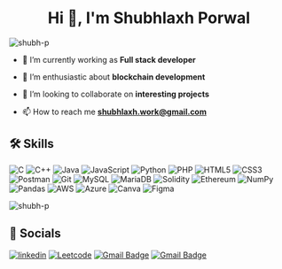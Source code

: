 <h1 align="center">Hi 👋, I'm Shubhlaxh Porwal</h1>
<p align="left"> <img src="https://komarev.com/ghpvc/?username=shubh-p&label=Profile%20views&color=0e75b6&style=flat" alt="shubh-p" /> </p>

- 🔭 I’m currently working as **Full stack developer**

- 🌱 I’m enthusiastic about **blockchain development**

- 👯 I’m looking to collaborate on **interesting projects**
  
- 📫 How to reach me **shubhlaxh.work@gmail.com**

## 🛠 Skills

![C](https://img.shields.io/badge/c-%2300599C.svg?style=for-the-badge&logo=c&logoColor=white)
![C++](https://img.shields.io/badge/C%2B%2B-00599C?style=for-the-badge&logo=c%2B%2B&logoColor=white)
![Java](https://img.shields.io/badge/-java-E34A86?style=for-the-badge&logo=java)
![JavaScript](https://img.shields.io/badge/javascript-%23323330.svg?style=for-the-badge&logo=javascript&logoColor=%23F7DF1E)
![Python](https://img.shields.io/badge/python-3670A0?style=for-the-badge&logo=python&logoColor=ffdd54)
![PHP](https://img.shields.io/badge/PHP-777BB4?style=for-the-badge&logo=php&logoColor=white)
![HTML5](https://img.shields.io/badge/-HTML5-E34F26?style=for-the-badge&logo=html5&logoColor=white)
![CSS3](https://img.shields.io/badge/-CSS3-1572B6?style=for-the-badge&logo=css3)
![Postman](https://img.shields.io/badge/Postman-FF6C37?style=for-the-badge&logo=postman&logoColor=white)
![Git](https://img.shields.io/badge/git-%23F05033.svg?style=for-the-badge&logo=git&logoColor=white)
![MySQL](https://img.shields.io/badge/mysql-%2300f.svg?style=for-the-badge&logo=mysql&logoColor=white)
![MariaDB](https://img.shields.io/badge/MariaDB-003545?style=for-the-badge&logo=mariadb&logoColor=white)
![Solidity](https://img.shields.io/badge/Solidity-%23363636.svg?style=for-the-badge&logo=solidity&logoColor=white)
![Ethereum](https://img.shields.io/badge/Ethereum-3C3C3D?style=for-the-badge&logo=Ethereum&logoColor=white)
![NumPy](https://img.shields.io/badge/numpy-%23013243.svg?style=for-the-badge&logo=numpy&logoColor=white)
![Pandas](https://img.shields.io/badge/pandas-%23150458.svg?style=for-the-badge&logo=pandas&logoColor=white)
![AWS](https://img.shields.io/badge/Amazon_AWS-232F3E?style=for-the-badge&logo=amazon-aws&logoColor=white)
![Azure](https://img.shields.io/badge/Microsoft_Azure-0089D6?style=for-the-badge&logo=microsoft-azure&logoColor=white)
![Canva](https://img.shields.io/badge/Canva-%2300C4CC.svg?&style=for-the-badge&logo=Canva&logoColor=white)
![Figma](https://img.shields.io/badge/Figma-F24E1E?style=for-the-badge&logo=figma&logoColor=white)

<p><img align="center" src="https://github-readme-stats.vercel.app/api/top-langs?username=shubh-p&show_icons=true&locale=en&layout=compact&theme=tokyonight&langs_count=10" alt="shubh-p" /></p>

## 🔗 Socials
[![linkedin](https://img.shields.io/badge/shubhlaxhporwal-0A66C2?style=for-the-badge&logo=linkedin&logoColor=white)](https://www.linkedin.com/in/shubhlaxh-porwal-41aa65166/)
[![Leetcode](https://img.shields.io/badge/-shubhlaxh_porwal-FFA116?style=for-the-badge&logo=LeetCode&logoColor=black)](https://leetcode.com/shubhlaxh_porwal/)
[![Gmail Badge](https://img.shields.io/badge/-shubhlaxhporwal@gmail.com-c14438?style=for-the-badge&logo=Gmail&logoColor=white&link=mailto:harshkashyap2012002@gmail.com)](mailto:shubhlaxhporwal@gmail.com)
[![Gmail Badge](https://img.shields.io/badge/-shubhlaxh.porwal2020@vitstudent.ac.in-c14438?style=for-the-badge&logo=Gmail&logoColor=white&link=mailto:harsh.kashyap2020@vitstudent.ac.in)](mailto:shubhlaxh.porwal2020@vitstudent.ac.in)
